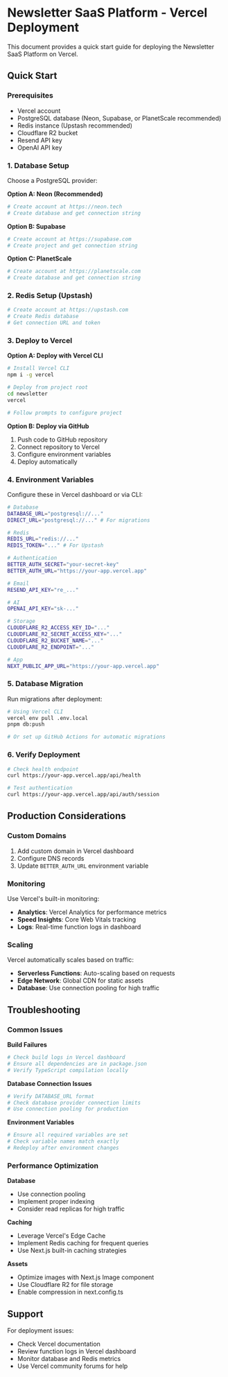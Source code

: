 # Newsletter SaaS Platform - Vercel Deployment

This document provides a quick start guide for deploying the Newsletter SaaS Platform on Vercel.

## Quick Start

### Prerequisites

- Vercel account
- PostgreSQL database (Neon, Supabase, or PlanetScale recommended)
- Redis instance (Upstash recommended)
- Cloudflare R2 bucket
- Resend API key
- OpenAI API key

### 1. Database Setup

Choose a PostgreSQL provider:

**Option A: Neon (Recommended)**
```bash
# Create account at https://neon.tech
# Create database and get connection string
```

**Option B: Supabase**
```bash
# Create account at https://supabase.com
# Create project and get connection string
```

**Option C: PlanetScale**
```bash
# Create account at https://planetscale.com
# Create database and get connection string
```

### 2. Redis Setup (Upstash)

```bash
# Create account at https://upstash.com
# Create Redis database
# Get connection URL and token
```

### 3. Deploy to Vercel

**Option A: Deploy with Vercel CLI**
```bash
# Install Vercel CLI
npm i -g vercel

# Deploy from project root
cd newsletter
vercel

# Follow prompts to configure project
```

**Option B: Deploy via GitHub**
1. Push code to GitHub repository
2. Connect repository to Vercel
3. Configure environment variables
4. Deploy automatically

### 4. Environment Variables

Configure these in Vercel dashboard or via CLI:

```bash
# Database
DATABASE_URL="postgresql://..."
DIRECT_URL="postgresql://..." # For migrations

# Redis
REDIS_URL="redis://..."
REDIS_TOKEN="..." # For Upstash

# Authentication
BETTER_AUTH_SECRET="your-secret-key"
BETTER_AUTH_URL="https://your-app.vercel.app"

# Email
RESEND_API_KEY="re_..."

# AI
OPENAI_API_KEY="sk-..."

# Storage
CLOUDFLARE_R2_ACCESS_KEY_ID="..."
CLOUDFLARE_R2_SECRET_ACCESS_KEY="..."
CLOUDFLARE_R2_BUCKET_NAME="..."
CLOUDFLARE_R2_ENDPOINT="..."

# App
NEXT_PUBLIC_APP_URL="https://your-app.vercel.app"
```

### 5. Database Migration

Run migrations after deployment:

```bash
# Using Vercel CLI
vercel env pull .env.local
pnpm db:push

# Or set up GitHub Actions for automatic migrations
```

### 6. Verify Deployment

```bash
# Check health endpoint
curl https://your-app.vercel.app/api/health

# Test authentication
curl https://your-app.vercel.app/api/auth/session
```

## Production Considerations

### Custom Domains

1. Add custom domain in Vercel dashboard
2. Configure DNS records
3. Update `BETTER_AUTH_URL` environment variable

### Monitoring

Use Vercel's built-in monitoring:
- **Analytics**: Vercel Analytics for performance metrics
- **Speed Insights**: Core Web Vitals tracking
- **Logs**: Real-time function logs in dashboard

### Scaling

Vercel automatically scales based on traffic:
- **Serverless Functions**: Auto-scaling based on requests
- **Edge Network**: Global CDN for static assets
- **Database**: Use connection pooling for high traffic

## Troubleshooting

### Common Issues

**Build Failures**
```bash
# Check build logs in Vercel dashboard
# Ensure all dependencies are in package.json
# Verify TypeScript compilation locally
```

**Database Connection Issues**
```bash
# Verify DATABASE_URL format
# Check database provider connection limits
# Use connection pooling for production
```

**Environment Variables**
```bash
# Ensure all required variables are set
# Check variable names match exactly
# Redeploy after environment changes
```

### Performance Optimization

**Database**
- Use connection pooling
- Implement proper indexing
- Consider read replicas for high traffic

**Caching**
- Leverage Vercel's Edge Cache
- Implement Redis caching for frequent queries
- Use Next.js built-in caching strategies

**Assets**
- Optimize images with Next.js Image component
- Use Cloudflare R2 for file storage
- Enable compression in next.config.ts

## Support

For deployment issues:
- Check Vercel documentation
- Review function logs in Vercel dashboard
- Monitor database and Redis metrics
- Use Vercel community forums for help